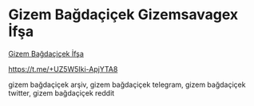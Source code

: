 # Gizem Bağdaçiçek Gizemsavagex İfşa

[Gizem Bağdaçiçek İfşa](https://trkifsa.com/gizemsavagex-dev-onlyfans-arsivi/)

https://t.me/+UZ5W5Iki-ApjYTA8

gizem bağdaçiçek arşiv​, gizem bağdaçiçek telegram​, gizem bağdaçiçek twitter​, gizem bağdaçiçek reddit
